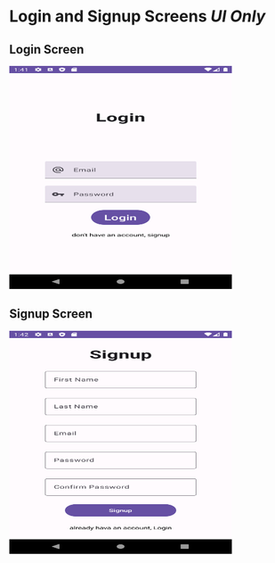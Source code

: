 # Login and Signup Screens *UI Only* 

## Login Screen

<img src="Screenshot_login_screen.png" width="400" height="400">


## Signup Screen

<img src="Screenshot_Signup_page.png" width="400" height="400">